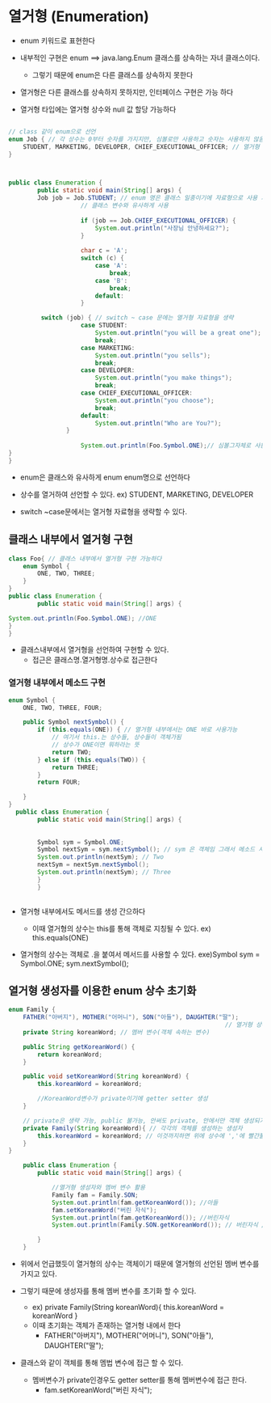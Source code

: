 # 열거형 (Enumeration)

 - enum 키워드로 표현한다
 
 - 내부적인 구현은 enum ==> java.lang.Enum 클래스를 상속하는 자녀 클래스이다.
    - 그렇기 때문에 enum은 다른 클래스를 상속하지 못한다
 
 - 열거형은 다른 클래스를 상속하지 못하지만, 인터페이스 구현은 가능 하다
 
 - 열거형 타입에는 열거형 상수와 null 값 할당 가능하다


```java

// class 같이 enum으로 선언
enum Job { // 각 상수는 0부터 숫자를 가지지만, 심볼로만 사용하고 숫자는 사용하지 않음
    STUDENT, MARKETING, DEVELOPER, CHIEF_EXECUTIONAL_OFFICER; // 열거형 상수
}



public class Enumeration {
        public static void main(String[] args) {
        Job job = Job.STUDENT; // enum 명은 클래스 일종이기에 자료형으로 사용 가능
                    // 클래스 변수와 유사하게 사용
        
                    if (job == Job.CHIEF_EXECUTIONAL_OFFICER) {
                        System.out.println("사장님 안녕하세요?");
                    }
        
                    char c = 'A';
                    switch (c) {
                        case 'A':
                            break;
                        case 'B':
                            break;
                        default:
                    }

         switch (job) { // switch ~ case 문에는 열거형 자료형을 생략
                    case STUDENT:
                        System.out.println("you will be a great one");
                        break;
                    case MARKETING:
                        System.out.println("you sells");
                        break;
                    case DEVELOPER:
                        System.out.println("you make things");
                        break;
                    case CHIEF_EXECUTIONAL_OFFICER:
                        System.out.println("you choose");
                        break;
                    default:
                        System.out.println("Who are You?");
                }
        
                    System.out.println(Foo.Symbol.ONE);// 심볼그자체로 사용된다..
}
}
```
- enum은 클래스와 유사하게 enum enum명으로 선언하다

- 상수를 열거하여 선언할 수 있다. ex) STUDENT, MARKETING, DEVELOPER

- switch ~case문에서는 열거형 자료형을 생략할 수 있다.

## 클래스 내부에서 열거형 구현

```java
class Foo{ // 클래스 내부에서 열거형 구현 가능하다
    enum Symbol {
        ONE, TWO, THREE;
    }
}
public class Enumeration {
        public static void main(String[] args) {

System.out.println(Foo.Symbol.ONE); //ONE
}
}
```

- 클래스내부에서 열거형을 선언하여 구현할 수 있다.
    - 접근은 클래스명.열거형명.상수로 접근한다
    

### 열거형 내부에서 메소드 구현

```Java
enum Symbol {
    ONE, TWO, THREE, FOUR;

    public Symbol nextSymbol() {
        if (this.equals(ONE)) { // 열거형 내부에서는 ONE 바로 사용가능
            // 여기서 this.는 상수들, 상수들이 객체가됨
            // 상수가 ONE이면 뭐하라는 뜻
            return TWO;
        } else if (this.equals(TWO)) {
            return THREE;
        }
        return FOUR;

    }
}
  public class Enumeration {
        public static void main(String[] args) {
                 
            
        Symbol sym = Symbol.ONE;
        Symbol nextSym = sym.nextSymbol(); // sym 은 객체임 그래서 메소드 사용가능한것
        System.out.println(nextSym); // Two
        nextSym = nextSym.nextSymbol();
        System.out.println(nextSym); // Three
        }
        }
        
```

- 열거형 내부에서도 메서드를 생성 간으하다
    - 이때 열거형의 상수는 this를 통해 객체로 지칭될 수 있다. ex) this.equals(ONE)
    
- 열거형의 상수는 객체로 .을 붙여서 메서드를 사용할 수 있다. exe)Symbol sym = Symbol.ONE; sym.nextSymbol();


## 열거형 생성자를 이용한 enum 상수 초기화

```java
enum Family {
    FATHER("아버지"), MOTHER("어머니"), SON("아들"), DAUGHTER("딸");
                                                            // 열거형 상수(객체)// new가 써있지않을 뿐이지 new로만들어지는애들
    private String koreanWord; // 멤버 변수(객체 속하는 변수)

    public String getKoreanWord() {
        return koreanWord;
    }

    public void setKoreanWord(String koreanWord) {
        this.koreanWord = koreanWord;

        //KoreanWord변수가 private이기에 getter setter 생성
    }

    // private은 생략 가능, public 불가능, 안써도 private, 안에서만 객체 생성되기 때문..
    private Family(String koreanWord){ // 각각의 객체를 생성하는 생성자
        this.koreanWord = koreanWord; // 이것까지하면 위에 상수에 ','에 빨간불 들어옴 왜? arguments 입력하라고...
    }
}

    public class Enumeration {
        public static void main(String[] args) {

            //열거형 생성자와 멤버 변수 활용
            Family fam = Family.SON;
            System.out.println(fam.getKoreanWord()); //아들
            fam.setKoreanWord("버린 자식");
            System.out.println(fam.getKoreanWord()); //버린자식
            System.out.println(Family.SON.getKoreanWord()); // 버린자식 // 해당객체가 여러개 생성되는게 아닌 하나의 객체만생성되는것

        }
    }
```
- 위에서 언급했듯이 열거형의 상수는 객체이기 때문에 열거형의 선언된 멤버 변수를 가지고 있다.

- 그렇기 때문에 생성자를 통해 멤버 변수를 초기화 할 수 있다. 
    - ex)  private Family(String koreanWord){ this.koreanWord = koreanWord }
    - 이때 초기화는 객체가 존재하는 열거형 내에서 한다
        - FATHER("아버지"), MOTHER("어머니"), SON("아들"), DAUGHTER("딸");
- 클래스와 같이 객체를 통해 멤법 변수에 접근 할 수 있다.
    - 멤버변수가 private인경우도 getter setter를 통해 멤버변수에 접근 한다.
        - fam.setKoreanWord("버린 자식");
